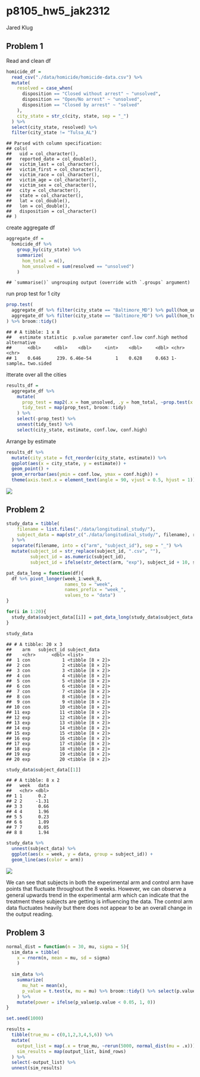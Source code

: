 p8105\_hw5\_jak2312
================
Jared Klug

## Problem 1

Read and clean df

``` r
homicide_df = 
  read_csv("./data/homicide/homicide-data.csv") %>% 
  mutate(
    resolved = case_when(
      disposition == "Closed without arrest" ~ "unsolved",
      disposition == "Open/No arrest" ~ "unsolved",
      disposition == "Closed by arrest" ~ "solved"
    ),
    city_state = str_c(city, state, sep = "_")
  ) %>% 
  select(city_state, resolved) %>% 
  filter(city_state != "Tulsa_AL")
```

    ## Parsed with column specification:
    ## cols(
    ##   uid = col_character(),
    ##   reported_date = col_double(),
    ##   victim_last = col_character(),
    ##   victim_first = col_character(),
    ##   victim_race = col_character(),
    ##   victim_age = col_character(),
    ##   victim_sex = col_character(),
    ##   city = col_character(),
    ##   state = col_character(),
    ##   lat = col_double(),
    ##   lon = col_double(),
    ##   disposition = col_character()
    ## )

create aggregate df

``` r
aggregate_df = 
  homicide_df %>% 
    group_by(city_state) %>% 
    summarize(
      hom_total = n(),
      hom_unsolved = sum(resolved == "unsolved")
    ) 
```

    ## `summarise()` ungrouping output (override with `.groups` argument)

run prop test for 1 city

``` r
prop.test(
  aggregate_df %>% filter(city_state == "Baltimore_MD") %>% pull(hom_unsolved),
  aggregate_df %>% filter(city_state == "Baltimore_MD") %>% pull(hom_total)
) %>% broom::tidy()
```

    ## # A tibble: 1 x 8
    ##   estimate statistic  p.value parameter conf.low conf.high method    alternative
    ##      <dbl>     <dbl>    <dbl>     <int>    <dbl>     <dbl> <chr>     <chr>      
    ## 1    0.646      239. 6.46e-54         1    0.628     0.663 1-sample… two.sided

itterate over all the cities

``` r
results_df = 
  aggregate_df %>% 
    mutate(
      prop_test = map2(.x = hom_unsolved, .y = hom_total, ~prop.test(x = .x, n = .y)),
      tidy_test = map(prop_test, broom::tidy)
    ) %>% 
    select(-prop_test) %>% 
    unnest(tidy_test) %>% 
    select(city_state, estimate, conf.low, conf.high)
```

Arrange by estimate

``` r
results_df %>% 
  mutate(city_state = fct_reorder(city_state, estimate)) %>% 
  ggplot(aes(x = city_state, y = estimate)) +
  geom_point() +
  geom_errorbar(aes(ymin = conf.low, ymax = conf.high)) + 
  theme(axis.text.x = element_text(angle = 90, vjust = 0.5, hjust = 1))
```

![](p8105_hw5_jak2312_files/figure-gfm/unnamed-chunk-5-1.png)<!-- -->

## Problem 2

``` r
study_data = tibble(
    filename = list.files("./data/longitudinal_study/"),
    subject_data = map(str_c("./data/longitudinal_study/", filename), read.csv)
  ) %>% 
  separate(filename, into = c("arm", "subject_id"), sep = "_") %>% 
  mutate(subject_id = str_replace(subject_id, ".csv", ""),
         subject_id = as.numeric(subject_id),
         subject_id = ifelse(str_detect(arm, "exp"), subject_id + 10, subject_id))
```

``` r
pat_data_long = function(df){
  df %>% pivot_longer(week_1:week_8,
                      names_to = "week",
                      names_prefix = "week_",
                      values_to = "data")
}

for(i in 1:20){
  study_data$subject_data[[i]] = pat_data_long(study_data$subject_data[[i]])
}

study_data
```

    ## # A tibble: 20 x 3
    ##    arm   subject_id subject_data    
    ##    <chr>      <dbl> <list>          
    ##  1 con            1 <tibble [8 × 2]>
    ##  2 con            2 <tibble [8 × 2]>
    ##  3 con            3 <tibble [8 × 2]>
    ##  4 con            4 <tibble [8 × 2]>
    ##  5 con            5 <tibble [8 × 2]>
    ##  6 con            6 <tibble [8 × 2]>
    ##  7 con            7 <tibble [8 × 2]>
    ##  8 con            8 <tibble [8 × 2]>
    ##  9 con            9 <tibble [8 × 2]>
    ## 10 con           10 <tibble [8 × 2]>
    ## 11 exp           11 <tibble [8 × 2]>
    ## 12 exp           12 <tibble [8 × 2]>
    ## 13 exp           13 <tibble [8 × 2]>
    ## 14 exp           14 <tibble [8 × 2]>
    ## 15 exp           15 <tibble [8 × 2]>
    ## 16 exp           16 <tibble [8 × 2]>
    ## 17 exp           17 <tibble [8 × 2]>
    ## 18 exp           18 <tibble [8 × 2]>
    ## 19 exp           19 <tibble [8 × 2]>
    ## 20 exp           20 <tibble [8 × 2]>

``` r
study_data$subject_data[[1]]
```

    ## # A tibble: 8 x 2
    ##   week   data
    ##   <chr> <dbl>
    ## 1 1      0.2 
    ## 2 2     -1.31
    ## 3 3      0.66
    ## 4 4      1.96
    ## 5 5      0.23
    ## 6 6      1.09
    ## 7 7      0.05
    ## 8 8      1.94

``` r
study_data %>% 
  unnest(subject_data) %>% 
  ggplot(aes(x = week, y = data, group = subject_id)) +
  geom_line(aes(color = arm))
```

![](p8105_hw5_jak2312_files/figure-gfm/plot_data_vs_week-1.png)<!-- -->

We can see that subjects in both the experimental arm and control arm
have points that fluctuate throughout the 8 weeks. However, we can
observe a general upwards trend in the experimental arm which can
indicate that the treatment these subjects are getting is influencing
the data. The control arm data fluctuates heavily but there does not
appear to be an overall change in the output reading.

## Problem 3

``` r
normal_dist = function(n = 30, mu, sigma = 5){
  sim_data = tibble(
    x = rnorm(n, mean = mu, sd = sigma)
    )
  
  sim_data %>% 
    summarize(
      mu_hat = mean(x),
      p_value = t.test(x, mu = mu) %>% broom::tidy() %>% select(p.value)
    ) %>% 
    mutate(power = ifelse(p_value$p.value < 0.05, 1, 0))
}

set.seed(1000)

results = 
  tibble(true_mu = c(0,1,2,3,4,5,6)) %>% 
  mutate(
    output_list = map(.x = true_mu, ~rerun(5000, normal_dist(mu = .x))),
    sim_results = map(output_list, bind_rows)
  ) %>% 
  select(-output_list) %>% 
  unnest(sim_results)
```
